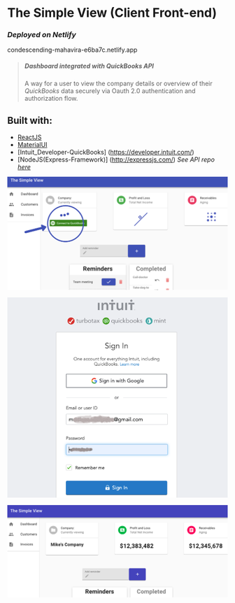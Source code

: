 
# The Simple View (Client Front-end)
### _Deployed on Netlify_
condescending-mahavira-e6ba7c.netlify.app

> ##### **Dashboard integrated with QuickBooks API** 
> A way for a user to view the company details or overview 
> of their *QuickBooks* data securely via Oauth 2.0 authentication and 
> authorization flow.

## Built with:

* [ReactJS](https://reactjs.org/)
* [MaterialUI](https://material-ui.com/)
* [Intuit_Developer-QuickBooks] (https://developer.intuit.com/)
* [NodeJS(Express-Framework)] (http://expressjs.com/) *See API repo [here](https://github.com/martinez439/mui-api)*



![The Simple View Home Page](/public/dashboardLoading.png "Home Page")

![Connect to Quickbooks](/public/intuitAuth.png "Oauth 2.0")

![Dashboard with details](/public/connectedQB.png "Company Financials")